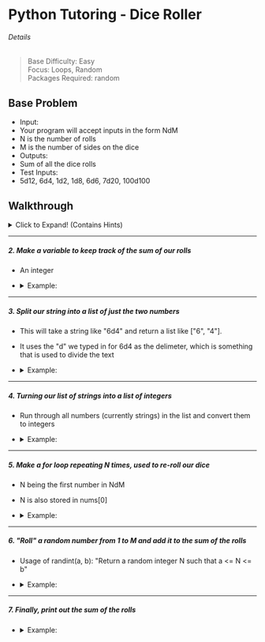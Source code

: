 # Python Tutoring - Dice Roller

###### Details

> Base Difficulty: Easy </br>
> Focus: Loops, Random </br>
> Packages Required: random </br>

Base Problem
------
- Input:
 - Your program will accept inputs in the form NdM
 - N is the number of rolls
 - M is the number of sides on the dice
- Outputs:
 - Sum of all the dice rolls
- Test Inputs:
 - 5d12, 6d4, 1d2, 1d8, 6d6, 7d20, 100d100

Walkthrough
------
<Details>
  <summary>Click to Expand! (Contains Hints)</summary> </br>

##### 1. Get user input using the input() function
  - It takes a string as inputs (usually a prompt for the user to type something in)
  - <details><summary>Example:</summary>

    ```python
    user_in = input("Please input a roll in the form NdM:\t")
    ```
  </details>

***

##### 2. Make a variable to keep track of the sum of our rolls
  - An integer
  - <details><summary>Example:</summary>

    ```python
    roll_sum = 0
    ```
  </details>

***

##### 3. Split our string into a list of just the two numbers
  - This will take a string like "6d4" and return a list like ["6", "4"].
  - It uses the "d" we typed in for 6d4 as the delimeter, which is something that is used to divide the text
  - <details><summary>Example:</summary>

    ```python
    str_n = user_in.split("d")
    ```
  </details>

***

##### 4. Turning our list of strings into a list of integers
  - Run through all numbers (currently strings) in the list and convert them to integers
  - <details><summary>Example:</summary>

    ```python
    nums = [int(n) for n in str_n]
    ```
  </details>

***

##### 5. Make a for loop repeating N times, used to re-roll our dice
  - N being the first number in NdM
  - N is also stored in nums[0]
  - <details><summary>Example:</summary>

    ```python
    for i in range(nums[0]):
    ```
  </details>

***

##### 6. "Roll" a random number from 1 to M and add it to the sum of the rolls
  - Usage of randint(a, b): "Return a random integer N such that a <= N <= b"
  - <details><summary>Example:</summary>

    ```python
    roll_sum += randint(1, nums[1])
    ```
  </details>

***

##### 7. Finally, print out the sum of the rolls
  - <details><summary>Example:</summary>

    ```python
    print('The sum of your rolls is %s!\n' % roll_sum)
    ```
  </details>


</details>

<!-- Extended Problem
------ -->
